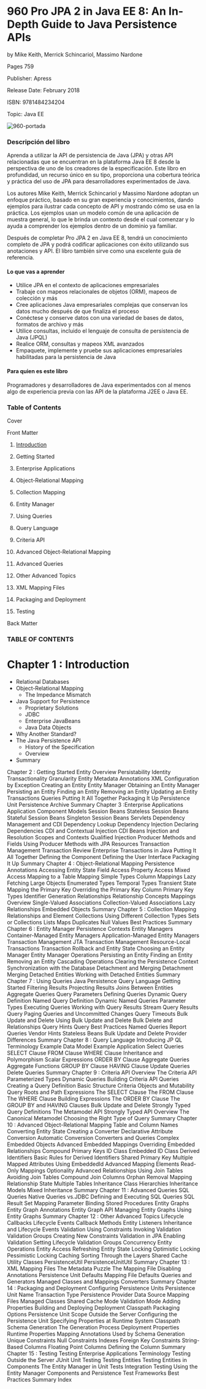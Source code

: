 # 960 Pro JPA 2 in Java EE 8: An In-Depth Guide to Java Persistence APIs

by Mike Keith, Merrick Schincariol, Massimo Nardone

Pages 759

Publisher: Apress

Release Date: February 2018

ISBN: 9781484234204

Topic: Java EE

![960-portada](https://github.com/adolfodelarosades/Java/blob/master/temarios/960_Pro_JPA_2_in_Java_EE_8/images/960-portada.png)

### Descripción del libro

Aprenda a utilizar la API de persistencia de Java (JPA) y otras API relacionadas que se encuentran en la plataforma Java EE 8 desde la perspectiva de uno de los creadores de la especificación. Este libro en profundidad, un recurso único en su tipo, proporciona una cobertura teórica y práctica del uso de JPA para desarrolladores experimentados de Java.

Los autores Mike Keith, Merrick Schincariol y Massimo Nardone adoptan un enfoque práctico, basado en su gran experiencia y conocimientos, dando ejemplos para ilustrar cada concepto de API y mostrando cómo se usa en la práctica. Los ejemplos usan un modelo común de una aplicación de muestra general, lo que le brinda un contexto desde el cual comenzar y lo ayuda a comprender los ejemplos dentro de un dominio ya familiar.

Después de completar Pro JPA 2 en Java EE 8, tendrá un conocimiento completo de JPA y podrá codificar aplicaciones con éxito utilizando sus anotaciones y API. El libro también sirve como una excelente guía de referencia.

#### Lo que vas a aprender

* Utilice JPA en el contexto de aplicaciones empresariales
* Trabaje con mapeos relacionales de objetos (ORM), mapeos de colección y más
* Cree aplicaciones Java empresariales complejas que conservan los datos mucho después de que finaliza el proceso
* Conéctese y conserve datos con una variedad de bases de datos, formatos de archivo y más
* Utilice consultas, incluido el lenguaje de consulta de persistencia de Java (JPQL)
* Realice ORM, consultas y mapeos XML avanzados
* Empaquete, implemente y pruebe sus aplicaciones empresariales habilitadas para la persistencia de Java


#### Para quien es este libro

Programadores y desarrolladores de Java experimentados con al menos algo de experiencia previa con las API de la plataforma J2EE o Java EE.

### Table of Contents

Cover

Front Matter

1. [Introduction](960_Pro_JPA_2_in_Java_EE_8/01_Introduction.md)

2. Getting Started

3. Enterprise Applications

4. Object-Relational Mapping

5. Collection Mapping

6. Entity Manager

7. Using Queries

8. Query Language

9. Criteria API

10. Advanced Object-Relational Mapping

11. Advanced Queries

12. Other Advanced Topics

13. XML Mapping Files

14. Packaging and Deployment

15. Testing

Back Matter

### TABLE OF CONTENTS

# Chapter 1 : Introduction

* Relational Databases
* Object-Relational Mapping
   * The Impedance Mismatch
* Java Support for Persistence
   * Proprietary Solutions
   * JDBC
   * Enterprise JavaBeans
   * Java Data Objects
* Why Another Standard?
* The Java Persistence API
   * History of the Specification
   * Overview
* Summary

Chapter 2 :​ Getting Started
Entity Overview
Persistability
Identity
Transactionality​
Granularity
Entity Metadata
Annotations
XML
Configuration by Exception
Creating an Entity
Entity Manager
Obtaining an Entity Manager
Persisting an Entity
Finding an Entity
Removing an Entity
Updating an Entity
Transactions
Queries
Putting It All Together
Packaging It Up
Persistence Unit
Persistence Archive
Summary
Chapter 3 :​ Enterprise Applications
Application Component Models
Session Beans
Stateless Session Beans
Stateful Session Beans
Singleton Session Beans
Servlets
Dependency Management and CDI
Dependency Lookup
Dependency Injection
Declaring Dependencies
CDI and Contextual Injection
CDI Beans
Injection and Resolution
Scopes and Contexts
Qualified Injection
Producer Methods and Fields
Using Producer Methods with JPA Resources
Transaction Management
Transaction Review
Enterprise Transactions in Java
Putting It All Together
Defining the Component
Defining the User Interface
Packaging It Up
Summary
Chapter 4 :​ Object-Relational Mapping
Persistence Annotations
Accessing Entity State
Field Access
Property Access
Mixed Access
Mapping to a Table
Mapping Simple Types
Column Mappings
Lazy Fetching
Large Objects
Enumerated Types
Temporal Types
Transient State
Mapping the Primary Key
Overriding the Primary Key Column
Primary Key Types
Identifier Generation
Relationships
Relationship Concepts
Mappings Overview
Single-Valued Associations
Collection-Valued Associations
Lazy Relationships
Embedded Objects
Summary
Chapter 5 :​ Collection Mapping
Relationships and Element Collections
Using Different Collection Types
Sets or Collections
Lists
Maps
Duplicates
Null Values
Best Practices
Summary
Chapter 6 :​ Entity Manager
Persistence Contexts
Entity Managers
Container-Managed Entity Managers
Application-Managed Entity Managers
Transaction Management
JTA Transaction Management
Resource-Local Transactions
Transaction Rollback and Entity State
Choosing an Entity Manager
Entity Manager Operations
Persisting an Entity
Finding an Entity
Removing an Entity
Cascading Operations
Clearing the Persistence Context
Synchronization with the Database
Detachment and Merging
Detachment
Merging Detached Entities
Working with Detached Entities
Summary
Chapter 7 :​ Using Queries
Java Persistence Query Language
Getting Started
Filtering Results
Projecting Results
Joins Between Entities
Aggregate Queries
Query Parameters
Defining Queries
Dynamic Query Definition
Named Query Definition
Dynamic Named Queries
Parameter Types
Executing Queries
Working with Query Results
Stream Query Results
Query Paging
Queries and Uncommitted Changes
Query Timeouts
Bulk Update and Delete
Using Bulk Update and Delete
Bulk Delete and Relationships
Query Hints
Query Best Practices
Named Queries
Report Queries
Vendor Hints
Stateless Beans
Bulk Update and Delete
Provider Differences
Summary
Chapter 8 :​ Query Language
Introducing JP QL
Terminology
Example Data Model
Example Application
Select Queries
SELECT Clause
FROM Clause
WHERE Clause
Inheritance and Polymorphism
Scalar Expressions
ORDER BY Clause
Aggregate Queries
Aggregate Functions
GROUP BY Clause
HAVING Clause
Update Queries
Delete Queries
Summary
Chapter 9 :​ Criteria API
Overview
The Criteria API
Parameterized Types
Dynamic Queries
Building Criteria API Queries
Creating a Query Definition
Basic Structure
Criteria Objects and Mutability
Query Roots and Path Expressions
The SELECT Clause
The FROM Clause
The WHERE Clause
Building Expressions
The ORDER BY Clause
The GROUP BY and HAVING Clauses
Bulk Update and Delete
Strongly Typed Query Definitions
The Metamodel API
Strongly Typed API Overview
The Canonical Metamodel
Choosing the Right Type of Query
Summary
Chapter 10 :​ Advanced Object-Relational Mapping
Table and Column Names
Converting Entity State
Creating a Converter
Declarative Attribute Conversion
Automatic Conversion
Converters and Queries
Complex Embedded Objects
Advanced Embedded Mappings
Overriding Embedded Relationships
Compound Primary Keys
ID Class
Embedded ID Class
Derived Identifiers
Basic Rules for Derived Identifiers
Shared Primary Key
Multiple Mapped Attributes
Using EmbeddedId
Advanced Mapping Elements
Read-Only Mappings
Optionality
Advanced Relationships
Using Join Tables
Avoiding Join Tables
Compound Join Columns
Orphan Removal
Mapping Relationship State
Multiple Tables
Inheritance
Class Hierarchies
Inheritance Models
Mixed Inheritance
Summary
Chapter 11 :​ Advanced Queries
SQL Queries
Native Queries vs.​ JDBC
Defining and Executing SQL Queries
SQL Result Set Mapping
Parameter Binding
Stored Procedures
Entity Graphs
Entity Graph Annotations
Entity Graph API
Managing Entity Graphs
Using Entity Graphs
Summary
Chapter 12 :​ Other Advanced Topics
Lifecycle Callbacks
Lifecycle Events
Callback Methods
Entity Listeners
Inheritance and Lifecycle Events
Validation
Using Constraints
Invoking Validation
Validation Groups
Creating New Constraints
Validation in JPA
Enabling Validation
Setting Lifecycle Validation Groups
Concurrency
Entity Operations
Entity Access
Refreshing Entity State
Locking
Optimistic Locking
Pessimistic Locking
Caching
Sorting Through the Layers
Shared Cache
Utility Classes
PersistenceUtil
PersistenceUnitU​til
Summary
Chapter 13 :​ XML Mapping Files
The Metadata Puzzle
The Mapping File
Disabling Annotations
Persistence Unit Defaults
Mapping File Defaults
Queries and Generators
Managed Classes and Mappings
Converters
Summary
Chapter 14 :​ Packaging and Deployment
Configuring Persistence Units
Persistence Unit Name
Transaction Type
Persistence Provider
Data Source
Mapping Files
Managed Classes
Shared Cache Mode
Validation Mode
Adding Properties
Building and Deploying
Deployment Classpath
Packaging Options
Persistence Unit Scope
Outside the Server
Configuring the Persistence Unit
Specifying Properties at Runtime
System Classpath
Schema Generation
The Generation Process
Deployment Properties
Runtime Properties
Mapping Annotations Used by Schema Generation
Unique Constraints
Null Constraints
Indexes
Foreign Key Constraints
String-Based Columns
Floating Point Columns
Defining the Column
Summary
Chapter 15 :​ Testing
Testing Enterprise Applications
Terminology
Testing Outside the Server
JUnit
Unit Testing
Testing Entities
Testing Entities in Components
The Entity Manager in Unit Tests
Integration Testing
Using the Entity Manager
Components and Persistence
Test Frameworks
Best Practices
Summary
Index
